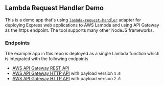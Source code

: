 ## Lambda Request Handler Demo

This is a demo app that's using [`lambda-request-handler`](https://github.com/janaz/lambda-request-handler) adapter for deploying Express web applications to AWS Lambda and using API Gateway as the https endpoint. The tool supports many other NodeJS frameworks.

### Endpoints

The example app in this repo is deployed as a single Lambda function which is integrated with the following endpoints

* [AWS API Gateway REST API](https://e9x33odhxl.execute-api.ap-southeast-2.amazonaws.com/app/)
* [AWS API Gateway HTTP API](https://op1vayx4e3.execute-api.ap-southeast-2.amazonaws.com/) with payload version `1.0`
* [AWS API Gateway HTTP API](https://m3ud41apvf.execute-api.ap-southeast-2.amazonaws.com/) with payload version `2.0`
